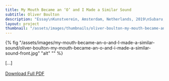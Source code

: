 ```yaml
---
title: My Mouth Became an ‘O’ and I Made a Similar Sound
subtitle: Oliver Boulton
description: "Essay\nKunstverein, Amsterdam, Netherlands, 2019\nSubaru, Montreuil, France, 2020"
layout: project
thumbnail: "/assets/images/thumbnails/oliver-boulton-my-mouth-became-an-o-and-i-made-a-similar-sound-front.jpg"
---
```


{% fig "/assets/images/my-mouth-became-an-o-and-I-made-a-similar-sound/oliver-boulton-my-mouth-became-an-o-and-i-made-a-similar-sound-front.jpg" "alt" "" %}

[...]
<br><br>
<a href="/assets/images/my-mouth-became-an-o-and-I-made-a-similar-sound/oliver-boulton-my-mouth-became-an-o-and-i-made-a-similar-sound-front.pdf" target="_blank">Download Full PDF</a>